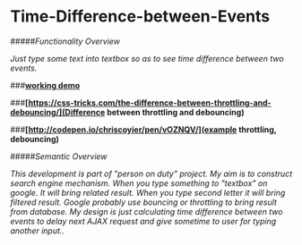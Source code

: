 # Time-Difference-between-Events

#####*Functionality Overview*

*Just type some text into textbox so as to see time difference between two events.*

###**[working demo](http://jsfiddle.net/hellyeah/hLuds5h7/)**

###**[https://css-tricks.com/the-difference-between-throttling-and-debouncing/](Difference between throttling and debouncing)**

###**[http://codepen.io/chriscoyier/pen/vOZNQV/](example throttling, debouncing)**

#####*Semantic Overview*

*This development is part of "person on duty" project. My aim is to construct search engine mechanism. When you type something to "textbox" on google. It will bring related result. When you type second letter it will bring filtered result. Google probably use bouncing or throttling to bring result from database. My design is just calculating time difference between two events to delay next AJAX request and give sometime to user for typing another input..*



